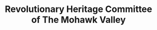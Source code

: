 ---
layout: repo
title: "Revolutionary Heritage Committee of The Mohawk Valley"
id: 21484
permalink: repos/21484/
---
